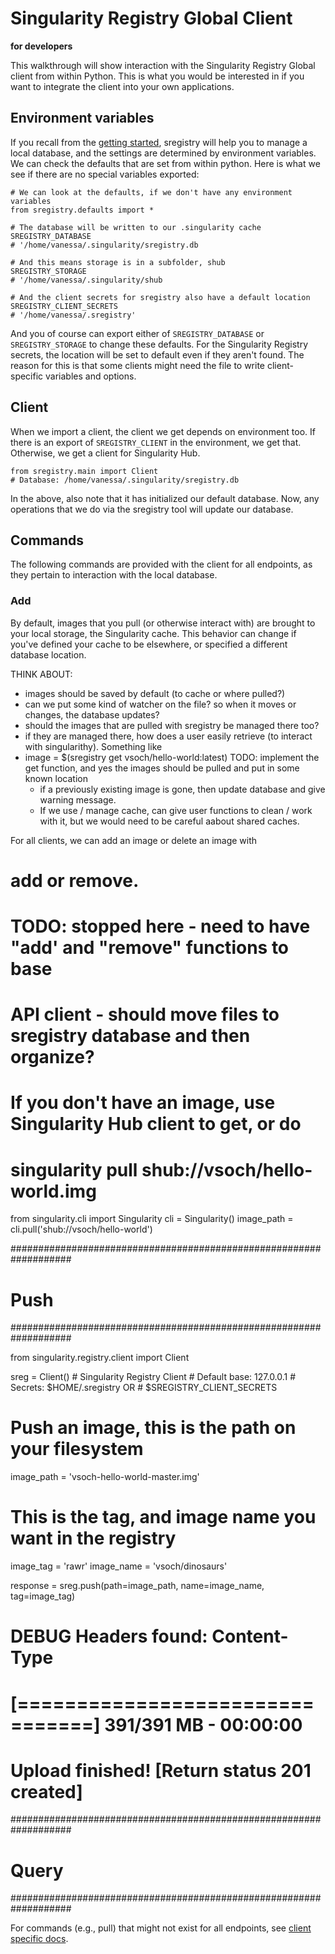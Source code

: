 # Singularity Registry Global Client

**for developers**

This walkthrough will show interaction with the Singularity Registry Global client from within Python. This is what you would be interested in if you want to integrate the client into your own applications.

## Environment variables
If you recall from the [getting started](README.md), sregistry will help you to manage
a local database, and the settings are determined by environment variables. We can
check the defaults that are set from within python. Here is what we see if there are
no special variables exported:


```
# We can look at the defaults, if we don't have any environment variables
from sregistry.defaults import *

# The database will be written to our .singularity cache
SREGISTRY_DATABASE
# '/home/vanessa/.singularity/sregistry.db

# And this means storage is in a subfolder, shub
SREGISTRY_STORAGE
# '/home/vanessa/.singularity/shub

# And the client secrets for sregistry also have a default location
SREGISTRY_CLIENT_SECRETS
# '/home/vanessa/.sregistry'
```

And you of course can export either of `SREGISTRY_DATABASE` or `SREGISTRY_STORAGE` to 
change these defaults. For the Singularity Registry secrets, the location will be set to default
even if they aren't found. The reason for this is that some clients might need
the file to write client-specific variables and options.

## Client

When we import a client, the client we get depends on environment too.
If there is an export of `SREGISTRY_CLIENT` in the environment, we get that.
Otherwise, we get a client for Singularity Hub.

```
from sregistry.main import Client
# Database: /home/vanessa/.singularity/sregistry.db
```

In the above, also note that it has initialized our default database.
Now, any operations that we do via the sregistry tool will update our 
database. 

## Commands
The following commands are provided with the client for all endpoints, as they pertain to
interaction with the local database.


### Add
By default, images that you pull (or otherwise interact with) are brought to your local storage, the Singularity cache. This behavior can change if you've defined your cache to be elsewhere, or specified a different database location.



THINK ABOUT:
 - images should be saved by default (to cache or where pulled?)
 - can we put some kind of watcher on the file? so when it moves or changes, the database updates?
 - should the images that are pulled with sregistry be managed there too?
 - if they are managed there, how does a user easily retrieve (to interact with singularithy). Something like
 - image = $(sregistry get vsoch/hello-world:latest)
      TODO: implement the get function, and yes the images should be pulled and put in some known location
      - if a previously existing image is gone, then update database and give warning message.
      - If we use / manage cache, can give user functions to clean / work with it, but we would need to be careful
        aabout shared caches.

For all clients, we can add an image or delete an image with 
# add or remove.

# TODO: stopped here - need to have "add' and "remove" functions to base
# API client - should move files to sregistry database and then organize?


# If you don't have an image, use Singularity Hub client to get, or do
# singularity pull shub://vsoch/hello-world.img
from singularity.cli import Singularity
cli = Singularity()
image_path = cli.pull('shub://vsoch/hello-world')


###################################################################
# Push
###################################################################

from singularity.registry.client import Client

sreg = Client()    # Singularity Registry Client
                   # Default base: 127.0.0.1
                   # Secrets: $HOME/.sregistry OR
                   # $SREGISTRY_CLIENT_SECRETS


# Push an image, this is the path on your filesystem
image_path = 'vsoch-hello-world-master.img'

# This is the tag, and image name you want in the registry
image_tag = 'rawr'
image_name = 'vsoch/dinosaurs'

response = sreg.push(path=image_path,
                     name=image_name,
                     tag=image_tag)

# DEBUG Headers found: Content-Type
# [================================] 391/391 MB - 00:00:00
# Upload finished! [Return status 201 created]


###################################################################
# Query
###################################################################

For commands (e.g., pull) that might not exist for all endpoints, see [client specific docs](../clients).
